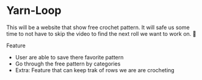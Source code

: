 # Yarn-Loop

This will be a website that show free crochet pattern. It will safe us some time to not have to skip the video to find the next roll we want to work on. 🧶

Feature
- User are able to save there favorite pattern
- Go through the free pattern by categories
- Extra: Feature that can keep trak of rows we are are crocheting
